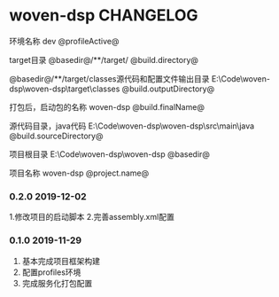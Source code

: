 # woven-dsp CHANGELOG

环境名称
dev
@profileActive@

target目录
@basedir@/**/target/
@build.directory@

@basedir@/**/target/classes源代码和配置文件输出目录
E:\\Code\\woven-dsp\\woven-dsp\\target\\classes
@build.outputDirectory@

打包后，启动包的名称
woven-dsp
@build.finalName@

源代码目录，java代码
E:\\Code\\woven-dsp\\woven-dsp\\src\\main\\java
@build.sourceDirectory@

项目根目录
E:\\Code\\woven-dsp\\woven-dsp
@basedir@

项目名称
woven-dsp
@project.name@

### 0.2.0  2019-12-02
1.修改项目的启动脚本 
2.完善assembly.xml配置

### 0.1.0  2019-11-29
1. 基本完成项目框架构建
2. 配置profiles环境
3. 完成服务化打包配置